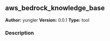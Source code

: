 ## aws_bedrock_knowledge_base

**Author:** yungler
**Version:** 0.0.1
**Type:** tool

### Description



